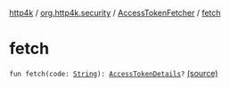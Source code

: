 [http4k](../../index.md) / [org.http4k.security](../index.md) / [AccessTokenFetcher](index.md) / [fetch](./fetch.md)

# fetch

`fun fetch(code: `[`String`](https://kotlinlang.org/api/latest/jvm/stdlib/kotlin/-string/index.html)`): `[`AccessTokenDetails`](../-access-token-details/index.md)`?` [(source)](https://github.com/http4k/http4k/blob/master/http4k-security-oauth/src/main/kotlin/org/http4k/security/AccessTokenFetcher.kt#L15)